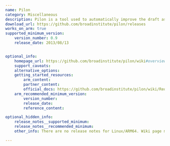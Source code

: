```yaml
---
name: Pilon
category: Miscellaneous
description: Pilon is a tool used to automatically improve the draft assemblies, and to find variations among strains, including large event detection.
download_url: https://github.com/broadinstitute/pilon/releases
works_on_arm: true
supported_minimum_version:
    version_number: 0.9
    release_date: 2013/08/13


optional_info:
    homepage_url: https://github.com/broadinstitute/pilon/wiki#overview
    support_caveats:
    alternative_options:
    getting_started_resources:
        arm_content:
        partner_content:
        official_docs: https://github.com/broadinstitute/pilon/wiki/Requirements-&-Usage#detailed-usage
    arm_recommended_minimum_version:
        version_number:
        release_date:
        reference_content:

optional_hidden_info:
    release_notes__supported_minimum:
    release_notes__recommended_minimum:
    other_info: There are no release notes for Linux/ARM64. Wiki page mentions to run the released jar archives, which executes successfully on the Neovere N1, starting from the initial rolled out version 0.9. Package looks platform-independent.

---
```

